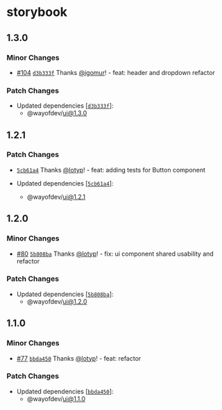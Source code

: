 # storybook

## 1.3.0

### Minor Changes

- [#104](https://github.com/wayofdev/next-starter-tpl/pull/104) [`d3b333f`](https://github.com/wayofdev/next-starter-tpl/commit/d3b333f095b6df9a43769b5be23e13a9ec8fae9e) Thanks [@igomur](https://github.com/igomur)! - feat: header and dropdown refactor

### Patch Changes

- Updated dependencies [[`d3b333f`](https://github.com/wayofdev/next-starter-tpl/commit/d3b333f095b6df9a43769b5be23e13a9ec8fae9e)]:
  - @wayofdev/ui@1.3.0

## 1.2.1

### Patch Changes

- [`5cb61a4`](https://github.com/wayofdev/next-starter-tpl/commit/5cb61a4a1575e79cf76f7128818f57862a8648cc) Thanks [@lotyp](https://github.com/lotyp)! - feat: adding tests for Button component

- Updated dependencies [[`5cb61a4`](https://github.com/wayofdev/next-starter-tpl/commit/5cb61a4a1575e79cf76f7128818f57862a8648cc)]:
  - @wayofdev/ui@1.2.1

## 1.2.0

### Minor Changes

- [#80](https://github.com/wayofdev/next-starter-tpl/pull/80) [`5b808ba`](https://github.com/wayofdev/next-starter-tpl/commit/5b808bac17c3e88693d6d6bf61af4e63666c7f34) Thanks [@lotyp](https://github.com/lotyp)! - fix: ui component shared usability and refactor

### Patch Changes

- Updated dependencies [[`5b808ba`](https://github.com/wayofdev/next-starter-tpl/commit/5b808bac17c3e88693d6d6bf61af4e63666c7f34)]:
  - @wayofdev/ui@1.2.0

## 1.1.0

### Minor Changes

- [#77](https://github.com/wayofdev/next-starter-tpl/pull/77) [`bbda450`](https://github.com/wayofdev/next-starter-tpl/commit/bbda4505bc84319b9d0dd275845bcec0d9326d72) Thanks [@lotyp](https://github.com/lotyp)! - feat: refactor

### Patch Changes

- Updated dependencies [[`bbda450`](https://github.com/wayofdev/next-starter-tpl/commit/bbda4505bc84319b9d0dd275845bcec0d9326d72)]:
  - @wayofdev/ui@1.1.0

